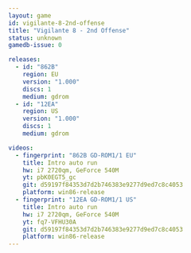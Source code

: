 ```yaml
---
layout: game
id: vigilante-8-2nd-offense
title: "Vigilante 8 - 2nd Offense"
status: unknown
gamedb-issue: 0

releases:
  - id: "862B"
    region: EU
    version: "1.000"
    discs: 1
    medium: gdrom
  - id: "12EA"
    region: US
    version: "1.000"
    discs: 1
    medium: gdrom

videos:
  - fingerprint: "862B GD-ROM1/1 EU"
    title: Intro auto run
    hw: i7 2720qm, GeForce 540M
    yt: pbK0EGT5_gc
    git: d59197f84353d7d2b746383e9277d9ed7c8c4053
    platform: win86-release
  - fingerprint: "12EA GD-ROM1/1 US"
    title: Intro auto run
    hw: i7 2720qm, GeForce 540M
    yt: fq7-VFHU30A
    git: d59197f84353d7d2b746383e9277d9ed7c8c4053
    platform: win86-release
---
```

